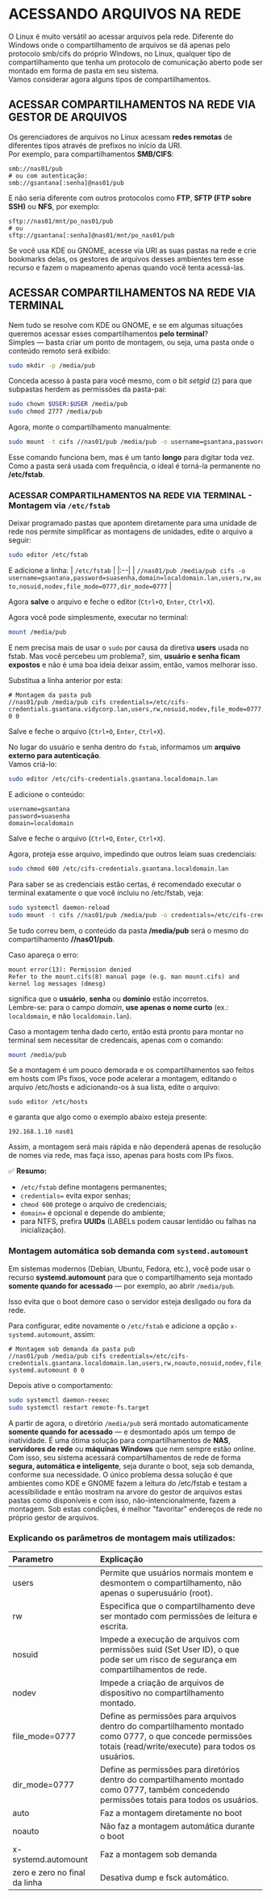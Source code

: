 # ACESSANDO ARQUIVOS NA REDE
O Linux é muito versátil ao acessar arquivos pela rede. Diferente do Windows onde o compartilhamento de arquivos se dá apenas pelo protocolo smb/cifs do próprio Windows, no Linux, qualquer tipo de compartilhamento que tenha um protocolo de comunicação aberto pode ser montado em forma de pasta em seu sistema.  
Vamos considerar agora alguns tipos de compartilhamentos.  


## ACESSAR COMPARTILHAMENTOS NA REDE VIA GESTOR DE ARQUIVOS
Os gerenciadores de arquivos no Linux acessam **redes remotas** de diferentes tipos através de prefixos no início da URI.  
Por exemplo, para compartilhamentos **SMB/CIFS**:
```
smb://nas01/pub
# ou com autenticação:
smb://gsantana[:senha]@nas01/pub
```

E não seria diferente com outros protocolos como **FTP**, **SFTP (FTP sobre SSH)** ou **NFS**, por exemplo:
```
sftp://nas01/mnt/po_nas01/pub
# ou
sftp://gsantana[:senha]@nas01/mnt/po_nas01/pub
```
Se você usa KDE ou GNOME, acesse via URI as suas pastas na rede e crie bookmarks delas, os gestores de arquivos desses ambientes tem esse recurso e fazem o mapeamento apenas quando você tenta acessá-las.

## ACESSAR COMPARTILHAMENTOS NA REDE VIA TERMINAL
Nem tudo se resolve com KDE ou GNOME, e se em algumas situações queremos acessar esses compartilhamentos **pelo terminal**?  
Simples — basta criar um ponto de montagem, ou seja, uma pasta onde o conteúdo remoto será exibido:
```bash
sudo mkdir -p /media/pub
```

Conceda acesso à pasta para você mesmo, com o bit *setgid* (`2`) para que subpastas herdem as permissões da pasta-pai:
```bash
sudo chown $USER:$USER /media/pub 
sudo chmod 2777 /media/pub
```

Agora, monte o compartilhamento manualmente:
```bash
sudo mount -t cifs //nas01/pub /media/pub -o username=gsantana,password=suasenha,domain=localdomain.lan,users,rw,nosuid,nodev,file_mode=0777,dir_mode=0777
```

Esse comando funciona bem, mas é um tanto **longo** para digitar toda vez.  
Como a pasta será usada com frequência, o ideal é torná-la permanente no **/etc/fstab**.

### ACESSAR COMPARTILHAMENTOS NA REDE VIA TERMINAL - Montagem via `/etc/fstab`
Deixar programado pastas que apontem diretamente para uma unidade de rede nos permite simplificar as montagens de unidades, edite o arquivo a seguir:
```bash
sudo editor /etc/fstab
```

E adicione a linha:
| `/etc/fstab` |
|:--|
| `//nas01/pub /media/pub cifs -o username=gsantana,password=suasenha,domain=localdomain.lan,users,rw,auto,nosuid,nodev,file_mode=0777,dir_mode=0777` |

Agora **salve** o arquivo e feche o editor (`Ctrl+O`, `Enter`, `Ctrl+X`).  

Agora você pode simplesmente, executar no terminal:  
```bash
mount /media/pub
```
E nem precisa mais de usar o `sudo` por causa da diretiva **users** usada no fstab. Mas você percebeu um problema?, sim,  **usuário e senha ficam expostos** e não é uma boa ideia deixar assim, então, vamos melhorar isso.

Substitua a linha anterior por esta:
```
# Montagem da pasta pub 
//nas01/pub /media/pub cifs credentials=/etc/cifs-credentials.gsantana.vidycorp.lan,users,rw,nosuid,nodev,file_mode=0777,dir_mode=0777,noauto 0 0
```
Salve e feche o arquivo (`Ctrl+O`, `Enter`, `Ctrl+X`).   

No lugar do usuário e senha dentro do `fstab`, informamos um **arquivo externo para autenticação**.  
Vamos criá-lo:
```bash
sudo editor /etc/cifs-credentials.gsantana.localdomain.lan
```

E adicione o conteúdo:
```
username=gsantana
password=suasenha
domain=localdomain
```
Salve e feche o arquivo (`Ctrl+O`, `Enter`, `Ctrl+X`).   

Agora, proteja esse arquivo, impedindo que outros leiam suas credenciais:
```bash
sudo chmod 600 /etc/cifs-credentials.gsantana.localdomain.lan
```

Para saber se as credenciais estão certas, é recomendado executar o terminal exatamente o que você incluiu no /etc/fstab, veja:
```bash
sudo systemctl daemon-reload
sudo mount -t cifs //nas01/pub /media/pub -o credentials=/etc/cifs-credentials.gsantana.localdomain.lan,rw,nosuid,nodev,file_mode=0777,dir_mode=0777
```

Se tudo correu bem, o conteúdo da pasta **/media/pub** será o mesmo do compartilhamento **//nas01/pub**.

Caso apareça o erro:
```
mount error(13): Permission denied
Refer to the mount.cifs(8) manual page (e.g. man mount.cifs) and kernel log messages (dmesg)
```
significa que o **usuário**, **senha** ou **domínio** estão incorretos.  
Lembre-se: para o campo *domain*, **use apenas o nome curto** (ex.: `localdomain`, e não `localdomain.lan`).  

Caso a montagem tenha dado certo, então está pronto para montar no terminal sem necessitar de credencais, apenas com o comando:  
```bash
mount /media/pub
```

Se a montagem é um pouco demorada e os compartilhamentos sao feitos em hosts com IPs fixos, voce pode acelerar a montagem, editando o arquivo /etc/hosts e adicionando-os à sua lista, edite o arquivo:
```
sudo editor /etc/hosts
```
e garanta que algo como o exemplo abaixo esteja presente:
```
192.168.1.10 nas01
```
Assim, a montagem será mais rápida e não dependerá apenas de resolução de nomes via rede, mas faça isso, apenas para hosts com IPs fixos.

✅ **Resumo:**
- `/etc/fstab` define montagens permanentes;  
- `credentials=` evita expor senhas;  
- `chmod 600` protege o arquivo de credenciais;  
- `domain=` é opcional e depende do ambiente;  
- para NTFS, prefira **UUIDs** (LABELs podem causar lentidão ou falhas na inicialização).  

### Montagem automática sob demanda com `systemd.automount`
Em sistemas modernos (Debian, Ubuntu, Fedora, etc.), você pode usar o recurso **systemd.automount** para que o compartilhamento seja montado **somente quando for acessado** — por exemplo, ao abrir `/media/pub`.  

Isso evita que o boot demore caso o servidor esteja desligado ou fora da rede.

Para configurar, edite novamente o `/etc/fstab` e adicione a opção `x-systemd.automount`, assim:
```
# Montagem sob demanda da pasta pub
//nas01/pub /media/pub cifs credentials=/etc/cifs-credentials.gsantana.localdomain.lan,users,rw,noauto,nosuid,nodev,file_mode=0777,dir_mode=0777,x-systemd.automount 0 0
```

Depois ative o comportamento:
```bash
sudo systemctl daemon-reexec
sudo systemctl restart remote-fs.target
```

A partir de agora, o diretório `/media/pub` será montado automaticamente **somente quando for acessado** — e desmontado após um tempo de inatividade. 
É uma ótima solução para compartilhamentos de **NAS**, **servidores de rede** ou **máquinas Windows** que nem sempre estão online.
Com isso, seu sistema acessará compartilhamentos de rede de forma **segura, automática e inteligente**, seja durante o boot, seja sob demanda, conforme sua necessidade.
O único problema dessa solução é que ambientes como KDE e GNOME fazem a leitura do /etc/fstab e testam a acessibilidade e então mostram na arvore do gestor de arquivos estas pastas como disponíveis e com isso, não-intencionalmente, fazem a montagem. Sob estas condições, é melhor "favoritar" endereços de rede no próprio gestor de arquivos.


### Explicando os parâmetros de montagem mais utilizados:  
|Parametro|Explicação|
|:--|:--|
|users|Permite que usuários normais montem e desmontem o compartilhamento, não apenas o superusuário (root).|
|rw|Especifica que o compartilhamento deve ser montado com permissões de leitura e escrita.|
|nosuid|Impede a execução de arquivos com permissões suid (Set User ID), o que pode ser um risco de segurança em compartilhamentos de rede.|
|nodev|Impede a criação de arquivos de dispositivo no compartilhamento montado.|
|file_mode=0777|Define as permissões para arquivos dentro do compartilhamento montado como 0777, o que concede permissões totais (read/write/execute) para todos os usuários.|
|dir_mode=0777|Define as permissões para diretórios dentro do compartilhamento montado como 0777, também concedendo permissões totais para todos os usuários.|
|auto|Faz a montagem diretamente no boot|
|noauto|Não faz a montagem automática durante o boot|
|x-systemd.automount|Faz a montagem sob demanda|
|zero e zero no final da linha|Desativa dump e fsck automático.|

